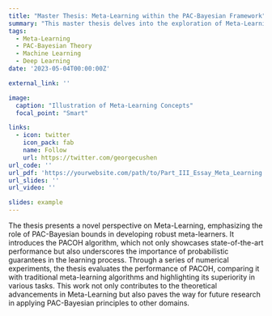 ```yaml
---
title: "Master Thesis: Meta-Learning within the PAC-Bayesian Framework"
summary: "This master thesis delves into the exploration of Meta-Learning through a PAC-Bayesian lens, introducing the PACOH algorithm as a new class of meta-learners with probabilistic performance guarantees. It bridges the gap between empirical success and theoretical foundations in Meta-Learning, offering a comprehensive analysis and numerical experiments to demonstrate the efficacy of these approaches."
tags:
  - Meta-Learning
  - PAC-Bayesian Theory
  - Machine Learning
  - Deep Learning
date: '2023-05-04T00:00:00Z'

external_link: ''

image:
  caption: "Illustration of Meta-Learning Concepts"
  focal_point: "Smart"

links:
  - icon: twitter
    icon_pack: fab
    name: Follow
    url: https://twitter.com/georgecushen
url_code: ''
url_pdf: 'https://yourwebsite.com/path/to/Part_III_Essay_Meta_Learning.pdf'
url_slides: ''
url_video: ''

slides: example
---
```


The thesis presents a novel perspective on Meta-Learning, emphasizing the role of PAC-Bayesian bounds in developing robust meta-learners. It introduces the PACOH algorithm, which not only showcases state-of-the-art performance but also underscores the importance of probabilistic guarantees in the learning process. Through a series of numerical experiments, the thesis evaluates the performance of PACOH, comparing it with traditional meta-learning algorithms and highlighting its superiority in various tasks. This work not only contributes to the theoretical advancements in Meta-Learning but also paves the way for future research in applying PAC-Bayesian principles to other domains.
